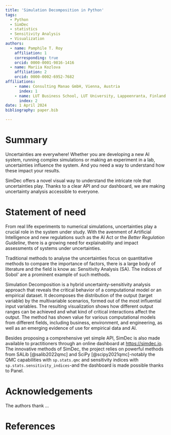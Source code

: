 ```yaml
---
title: 'Simulation Decomposition in Python'
tags:
  - Python
  - SimDec
  - statistics
  - Sensitivity Analysis
  - Visualization
authors:
  - name: Pamphile T. Roy
    affiliation: 1
    corresponding: true
    orcid: 0000-0001-9816-1416
  - name: Mariia Kozlova
    affiliation: 2
    orcid: 0000-0002-6952-7682
affiliations:
    - name: Consulting Manao GmbH, Vienna, Austria
      index: 1
    - name: LUT Business School, LUT University, Lappeenranta, Finland
      index: 2
date: 1 April 2024
bibliography: paper.bib

---
```


# Summary

Uncertainties are everywhere! Whether you are developing a new AI system,
running complex simulations or making an experiment in a lab, uncertainties
influence the system. And you need a way to understand how these impact your
results.

SimDec offers a novel visual way to understand the intricate role that
uncertainties play. Thanks to a clear API and our dashboard, we are making
uncertainty analysis accessible to everyone.

# Statement of need

From real life experiments to numerical simulations, uncertainties play a
crucial role in the system under study. With the avenment of Artificial
Intelligence and new regulations such as the AI Act or the
*Better Regulation Guideline*, there is a growing need for explainability and
impact assessments of systems under uncertainties.

Traditional methods to analyse the uncertainties focus on quantitative methods
to compare the importance of factors, there is a large body of literature and
the field is know as: Sensitivity Analysis (SA). The indices of Sobol' are a
prominent example of such methods.

Simulation Decomposition is a hybrid uncertainty-sensitivity analysis approach
that reveals the critical behavior of a computational model or an empirical
dataset. It decomposes the distribution of the output (target variable) by the
multivariable scenarios, formed out of the most influential input variables.
The resulting visualization shows how different output ranges can be achieved
and what kind of critical interactions affect the output. The method has shown
value for various computational models from different fields,
including business, environment, and engineering, as well as an emerging
evidence of use for empirical data and AI.

Besides proposing a comprehensive yet simple API, SimDec is also made available
to practitioners through an online dashboard at https://simdec.io. The
innovative methods of SimDec, the project relies on powerful methods
from SALib [@salib2022qmc] and SciPy [@scipy2021qmc]-notably the QMC
capabilities with `sp.stats.qmc` and sensitivity indices with
`sp.stats.sensitivity_indices`-and the dashboard
is made possible thanks to Panel.

# Acknowledgements

The authors thank ...

# References
